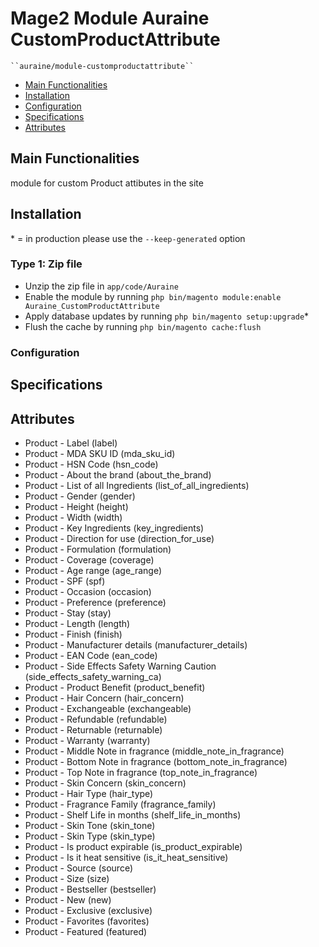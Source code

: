 # Mage2 Module Auraine CustomProductAttribute
    ``auraine/module-customproductattribute``
 - [Main Functionalities](#markdown-header-main-functionalities)
 - [Installation](#markdown-header-installation)
 - [Configuration](#markdown-header-configuration)
 - [Specifications](#markdown-header-specifications)
 - [Attributes](#markdown-header-attributes)
## Main Functionalities
module for custom Product attibutes in the site
## Installation
\* = in production please use the `--keep-generated` option
### Type 1: Zip file
 - Unzip the zip file in `app/code/Auraine`
 - Enable the module by running `php bin/magento module:enable Auraine_CustomProductAttribute`
 - Apply database updates by running `php bin/magento setup:upgrade`\*
 - Flush the cache by running `php bin/magento cache:flush`
### Configuration
## Specifications
## Attributes
- Product - Label (label)
- Product - MDA SKU ID (mda_sku_id)
- Product - HSN Code (hsn_code)
- Product - About the brand (about_the_brand)
- Product - List of all Ingredients (list_of_all_ingredients)
- Product - Gender (gender)
- Product - Height (height)
- Product - Width (width)
- Product - Key Ingredients (key_ingredients)
- Product - Direction for use (direction_for_use)
- Product - Formulation (formulation)
- Product - Coverage (coverage)
- Product - Age range (age_range)
- Product - SPF (spf)
- Product - Occasion (occasion)
- Product - Preference (preference)
- Product - Stay (stay)
- Product - Length (length)
- Product - Finish (finish)
- Product - Manufacturer details (manufacturer_details)
- Product - EAN Code (ean_code)
- Product - Side Effects Safety Warning Caution (side_effects_safety_warning_ca)
- Product - Product Benefit (product_benefit)
- Product - Hair Concern (hair_concern)
- Product - Exchangeable (exchangeable)
- Product - Refundable (refundable)
- Product - Returnable (returnable)
- Product - Warranty (warranty)
- Product - Middle Note in fragrance (middle_note_in_fragrance)
- Product - Bottom Note in fragrance (bottom_note_in_fragrance)
- Product - Top Note in fragrance (top_note_in_fragrance)
- Product - Skin Concern (skin_concern)
- Product - Hair Type (hair_type)
- Product - Fragrance Family (fragrance_family)
- Product - Shelf Life in months (shelf_life_in_months)
- Product - Skin Tone (skin_tone)
- Product - Skin Type (skin_type)
- Product - Is product expirable (is_product_expirable)
- Product - Is it heat sensitive (is_it_heat_sensitive)
- Product - Source (source)
- Product - Size (size)
- Product - Bestseller (bestseller)
- Product - New (new)
- Product - Exclusive (exclusive)
- Product - Favorites (favorites)
- Product - Featured (featured)